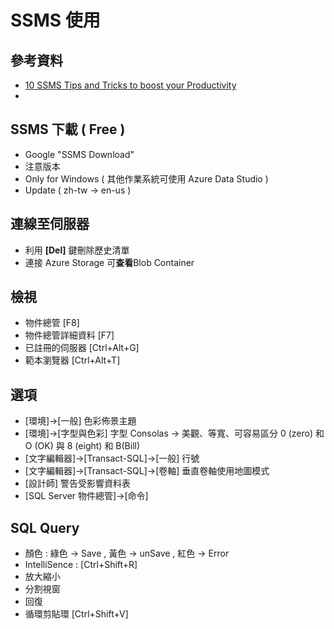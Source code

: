 # SSMS 使用

## 參考資料
* [10 SSMS Tips and Tricks to boost your Productivity](https://www.sqlshack.com/10-ssms-tips-and-tricks-to-boost-your-productivity/)
*


## SSMS 下載 \( Free \)
* Google "SSMS Download"
* 注意版本
* Only for Windows \( 其他作業系統可使用 Azure Data Studio \)
* Update \( zh-tw →  en-us \)

## 連線至伺服器
* 利用 **[Del]** 鍵刪除歷史清單
* 連接 Azure Storage 可**查看**Blob Container


## 檢視
* 物件總管 \[F8\]
* 物件總管詳細資料 \[F7\]
* 已註冊的伺服器 \[Ctrl+Alt+G\]
* 範本瀏覽器 \[Ctrl+Alt+T\]

## 選項
* \[環境\]→\[一般\] 色彩佈景主題 
* \[環境\]→\[字型與色彩\] 字型 Consolas → 美觀、等寬、可容易區分 0 \(zero\) 和 O \(OK\) 與 8 \(eight\) 和 B\(Bill\)
* \[文字編輯器\]→\[Transact-SQL\]→\[一般\] 行號
* \[文字編輯器\]→\[Transact-SQL\]→\[卷軸\] 垂直卷軸使用地圖模式
* \[設計師\] 警告受影響資料表
* \[SQL Server 物件總管\]→\[命令\] 

## SQL Query
* 顏色 : 綠色 → Save , 黃色 → unSave , 紅色 → Error
* IntelliSence : \[Ctrl+Shift+R\]
* 放大縮小
* 分割視窗
* 回復
* 循環剪貼環 \[Ctrl+Shift+V\]






